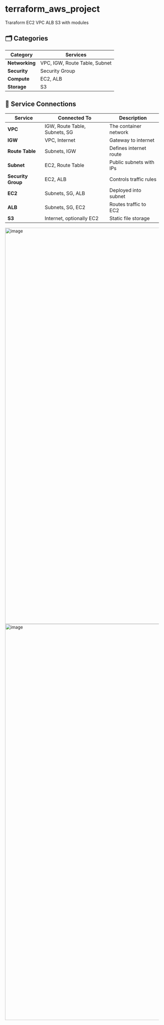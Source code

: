 # terraform_aws_project
Traraform EC2 VPC ALB S3 with modules

## 🗂️ Categories
| Category       | Services                      |
| -------------- | ----------------------------- |
| **Networking** | VPC, IGW, Route Table, Subnet |
| **Security**   | Security Group                |
| **Compute**    | EC2, ALB                      |
| **Storage**    | S3                            |

## 🔌 Service Connections
| Service            | Connected To                  | Description             |
| ------------------ | ----------------------------- | ----------------------- |
| **VPC**            | IGW, Route Table, Subnets, SG | The container network   |
| **IGW**            | VPC, Internet                 | Gateway to internet     |
| **Route Table**    | Subnets, IGW                  | Defines internet route  |
| **Subnet**         | EC2, Route Table              | Public subnets with IPs |
| **Security Group** | EC2, ALB                      | Controls traffic rules  |
| **EC2**            | Subnets, SG, ALB              | Deployed into subnet    |
| **ALB**            | Subnets, SG, EC2              | Routes traffic to EC2   |
| **S3**             | Internet, optionally EC2      | Static file storage     |

<img width="2167" height="1298" alt="image" src="https://github.com/user-attachments/assets/34d06c45-797e-4dfb-b439-7e21cb755cf5" />

<img width="2167" height="1298" alt="image" src="https://github.com/user-attachments/assets/057f2ef5-a3ac-4f08-8e3f-a43407368e6c" />


